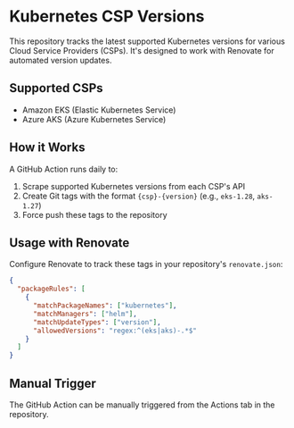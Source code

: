 # Kubernetes CSP Versions

This repository tracks the latest supported Kubernetes versions for various Cloud Service Providers (CSPs). It's designed to work with Renovate for automated version updates.

## Supported CSPs

- Amazon EKS (Elastic Kubernetes Service)
- Azure AKS (Azure Kubernetes Service)

## How it Works

A GitHub Action runs daily to:
1. Scrape supported Kubernetes versions from each CSP's API
2. Create Git tags with the format `{csp}-{version}` (e.g., `eks-1.28`, `aks-1.27`)
3. Force push these tags to the repository

## Usage with Renovate

Configure Renovate to track these tags in your repository's `renovate.json`:

```json
{
  "packageRules": [
    {
      "matchPackageNames": ["kubernetes"],
      "matchManagers": ["helm"],
      "matchUpdateTypes": ["version"],
      "allowedVersions": "regex:^(eks|aks)-.*$"
    }
  ]
}
```

## Manual Trigger

The GitHub Action can be manually triggered from the Actions tab in the repository.
